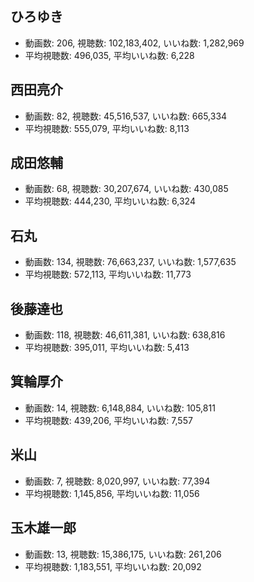 ## ひろゆき

-   動画数: 206, 視聴数: 102,183,402, いいね数: 1,282,969
-   平均視聴数: 496,035, 平均いいね数: 6,228

## 西田亮介

-   動画数: 82, 視聴数: 45,516,537, いいね数: 665,334
-   平均視聴数: 555,079, 平均いいね数: 8,113

## 成田悠輔

-   動画数: 68, 視聴数: 30,207,674, いいね数: 430,085
-   平均視聴数: 444,230, 平均いいね数: 6,324

## 石丸

-   動画数: 134, 視聴数: 76,663,237, いいね数: 1,577,635
-   平均視聴数: 572,113, 平均いいね数: 11,773

## 後藤達也

-   動画数: 118, 視聴数: 46,611,381, いいね数: 638,816
-   平均視聴数: 395,011, 平均いいね数: 5,413

## 箕輪厚介

-   動画数: 14, 視聴数: 6,148,884, いいね数: 105,811
-   平均視聴数: 439,206, 平均いいね数: 7,557

## 米山

-   動画数: 7, 視聴数: 8,020,997, いいね数: 77,394
-   平均視聴数: 1,145,856, 平均いいね数: 11,056

## 玉木雄一郎

-   動画数: 13, 視聴数: 15,386,175, いいね数: 261,206
-   平均視聴数: 1,183,551, 平均いいね数: 20,092
